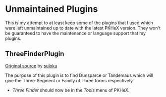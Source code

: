# Unmaintained Plugins
This is my attempt to at least keep some of the plugins that I used which were left unmaintained up to date with the latest PKHeX version. They won't be guaranteed to have the maintenance or language support that my plugins.

## ThreeFinderPlugin
[Original source](https://github.com/suloku/PKHeXThreeFinderPlugin) by [suloku](https://github.com/suloku)

The purpose of this plugin is to find Dunsparce or Tandemaus which will give the Three-Segment or Family of Three forms respectively.
- *Three Finder* should now be in the *Tools* menu of PKHeX.
